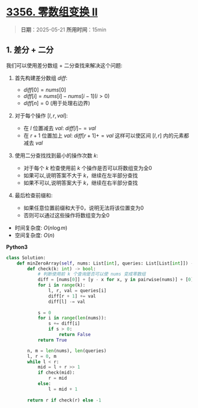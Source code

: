 # [3356. 零数组变换 II](https://leetcode.cn/problems/zero-array-transformation-ii/description/)

> **日期**：2025-05-21
> **所用时间**：15min

## 1. 差分 + 二分

我们可以使用差分数组 + 二分查找来解决这个问题:

1. 首先构建差分数组 $diff$:
   - $diff[0] = nums[0]$
   - $diff[i] = nums[i] - nums[i-1] (i > 0)$
   - $diff[n] = 0$ (用于处理右边界)

2. 对于每个操作 $[l,r,val]$:
   - 在 $l$ 位置减去 $val$: $diff[l] -= val$
   - 在 $r+1$ 位置加上 $val$: $diff[r+1] += val$
   这样可以使区间 $[l,r]$ 内的元素都减去 $val$

3. 使用二分查找找到最小的操作次数 $k$:
   - 对于每个 $k$ 检查使用前 $k$ 个操作是否可以将数组变为全0
   - 如果可以,说明答案不大于 $k$，继续在左半部分查找
   - 如果不可以,说明答案大于 $k$，继续在右半部分查找

4. 最后检查前缀和:
   - 如果任意位置前缀和大于0，说明无法将该位置变为0
   - 否则可以通过这些操作将数组变为全0

- 时间复杂度: $O(n\log m)$
- 空间复杂度: $O(n)$

**Python3**

```python
class Solution:
    def minZeroArray(self, nums: List[int], queries: List[List[int]]) -> int:
        def check(k: int) -> bool:
            # 判断使用前 k 个查询是否可以使 nums 变成零数组
            diff = [nums[0]] + [y - x for x, y in pairwise(nums)] + [0]
            for i in range(k):
                l, r, val = queries[i]
                diff[r + 1] += val
                diff[l] -= val
            
            s = 0
            for i in range(len(nums)):
                s += diff[i]
                if s > 0:
                    return False
            return True

        n, m = len(nums), len(queries)
        l, r = 0, m
        while l < r:
            mid = l + r >> 1
            if check(mid):
                r = mid
            else:
                l = mid + 1
        
        return r if check(r) else -1
```